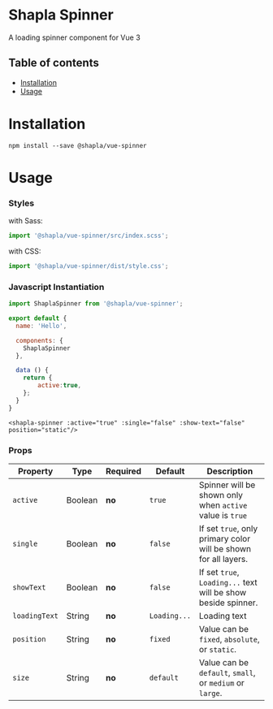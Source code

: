 # Shapla Spinner

A loading spinner component for Vue 3

## Table of contents

- [Installation](#installation)
- [Usage](#usage)

# Installation

```
npm install --save @shapla/vue-spinner
```

# Usage

### Styles

with Sass:
```js
import '@shapla/vue-spinner/src/index.scss';
```

with CSS:
```js
import '@shapla/vue-spinner/dist/style.css';
```

### Javascript Instantiation

```js
import ShaplaSpinner from '@shapla/vue-spinner';

export default {
  name: 'Hello',

  components: {
    ShaplaSpinner
  },

  data () {
    return {
        active:true,
    };
  }
}

```

```vue
<shapla-spinner :active="true" :single="false" :show-text="false" position="static"/>
```

### Props
| Property          | Type      | Required  | Default       | Description                                                       |
|-------------------|-----------|-----------|---------------|-------------------------------------------------------------------|
| `active`          | Boolean   | **no**    | `true`        | Spinner will be shown only when `active` value is `true`          |
| `single`          | Boolean   | **no**    | `false`       | If set `true`, only primary color will be shown for all layers.   |
| `showText`        | Boolean   | **no**    | `false`       | If set `true`, `Loading...` text will be show beside spinner.     |
| `loadingText`     | String    | **no**    | `Loading...`  | Loading text                                                      |
| `position`        | String    | **no**    | `fixed`       | Value can be `fixed`, `absolute`, or `static`.                    |
| `size`            | String    | **no**    | `default`     | Value can be `default`, `small`, or `medium` or `large`.          |
